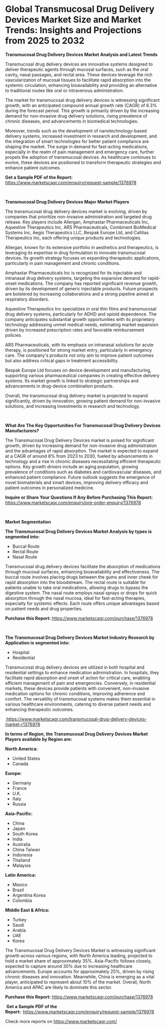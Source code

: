 <p><h1>Global Transmucosal Drug Delivery Devices Market Size and Market Trends: Insights and Projections from 2025 to 2032</h1></p><p><strong>Transmucosal Drug Delivery Devices Market Analysis and Latest Trends</strong></p>
<p><p>Transmucosal drug delivery devices are innovative systems designed to deliver therapeutic agents through mucosal surfaces, such as the oral cavity, nasal passages, and rectal area. These devices leverage the rich vascularization of mucosal tissues to facilitate rapid absorption into the systemic circulation, enhancing bioavailability and providing an alternative to traditional routes like oral or intravenous administration. </p><p>The market for transmucosal drug delivery devices is witnessing significant growth, with an anticipated compound annual growth rate (CAGR) of 6.3% during the forecast period. This growth is primarily driven by the increasing demand for non-invasive drug delivery solutions, rising prevalence of chronic diseases, and advancements in biomedical technologies. </p><p>Moreover, trends such as the development of nanotechnology-based delivery systems, increased investment in research and development, and the integration of smart technologies for better patient compliance are shaping the market. The surge in demand for fast-acting medications, especially in the realm of pain management and emergency care, further propels the adoption of transmucosal devices. As healthcare continues to evolve, these devices are positioned to transform therapeutic strategies and enhance patient outcomes.</p></p>
<p><strong>Get a Sample PDF of the Report:&nbsp;</strong> <a href="https://www.marketscagr.com/enquiry/request-sample/1376978?utm_campaign=1995&utm_medium=2&utm_source=Github&utm_content=ia&utm_term=13012025&utm_id=transmucosal-drug-delivery-devices">https://www.marketscagr.com/enquiry/request-sample/1376978</a></p>
<p>&nbsp;</p>
<p><strong>Transmucosal Drug Delivery Devices Major Market Players</strong></p>
<p><p>The transmucosal drug delivery devices market is evolving, driven by companies that prioritize non-invasive administration and targeted drug release. Key players include Allergan, Amphastar Pharmaceuticals Inc, Aquestive Therapeutics Inc, ARS Pharmaceuticals, Combinent BioMedical Systems Inc, Aegis Therapeutics LLC, Bespak Europe Ltd, and Callitas Therapeutics Inc, each offering unique products and technologies.</p><p>Allergan, known for its extensive portfolio in aesthetics and therapeutics, is leveraging its expertise in drug formulation to innovate transmucosal devices. Its growth strategy focuses on expanding therapeutic applications, particularly in pain management and chronic conditions.</p><p>Amphastar Pharmaceuticals Inc is recognized for its injectable and intranasal drug delivery systems, targeting the expansive demand for rapid-onset medications. The company has reported significant revenue growth, driven by its development of generic injectable products. Future prospects are bolstered by increasing collaborations and a strong pipeline aimed at respiratory disorders.</p><p>Aquestive Therapeutics Inc specializes in oral thin films and transmucosal drug delivery systems, particularly for ADHD and opioid dependence. The company anticipates substantial growth opportunities with its proprietary technology addressing unmet medical needs, estimating market expansion driven by increased prescription rates and favorable reimbursement policies.</p><p>ARS Pharmaceuticals, with its emphasis on intranasal solutions for acute therapy, is positioned for strong market entry, particularly in emergency care. The company's products not only aim to improve patient outcomes but also address critical gaps in treatment accessibility.</p><p>Bespak Europe Ltd focuses on device development and manufacturing, supporting various pharmaceutical companies in creating effective delivery systems. Its market growth is linked to strategic partnerships and advancements in drug-device combination products.</p><p>Overall, the transmucosal drug delivery market is projected to expand significantly, driven by innovation, growing patient demand for non-invasive solutions, and increasing investments in research and technology.</p></p>
<p>&nbsp;</p>
<p><strong>What Are The Key Opportunities For Transmucosal Drug Delivery Devices Manufacturers?</strong></p>
<p><p>The Transmucosal Drug Delivery Devices market is poised for significant growth, driven by increasing demand for non-invasive drug administration and the advantages of rapid absorption. The market is expected to expand at a CAGR of around 8% from 2023 to 2030, fueled by advancements in technology and a rise in chronic diseases necessitating efficient therapeutic options. Key growth drivers include an aging population, growing prevalence of conditions such as diabetes and cardiovascular diseases, and enhanced patient compliance. Future outlook suggests the emergence of novel biomaterials and smart devices, improving delivery efficacy and patient outcomes in personalized medicine.</p></p>
<p><strong>Inquire or Share Your Questions If Any Before Purchasing This Report:</strong> <a href="https://www.marketscagr.com/enquiry/pre-order-enquiry/1376978?utm_campaign=1995&utm_medium=2&utm_source=Github&utm_content=ia&utm_term=13012025&utm_id=transmucosal-drug-delivery-devices">https://www.marketscagr.com/enquiry/pre-order-enquiry/1376978</a></p>
<p>&nbsp;</p>
<p><strong>Market Segmentation</strong></p>
<p><strong>The Transmucosal Drug Delivery Devices Market Analysis by types is segmented into:</strong></p>
<p><ul><li>Buccal Route</li><li>Rectal Route</li><li>Nasal Route</li></ul></p>
<p><p>Transmucosal drug delivery devices facilitate the absorption of medications through mucosal surfaces, enhancing bioavailability and effectiveness. The buccal route involves placing drugs between the gums and inner cheek for rapid absorption into the bloodstream. The rectal route is suitable for patients unable to take oral medications, allowing drugs to bypass the digestive system. The nasal route employs nasal sprays or drops for quick absorption through the nasal mucosa, ideal for fast-acting therapies, especially for systemic effects. Each route offers unique advantages based on patient needs and drug properties.</p></p>
<p><strong>Purchase this Report:&nbsp;</strong><a href="https://www.marketscagr.com/purchase/1376978?utm_campaign=1995&utm_medium=2&utm_source=Github&utm_content=ia&utm_term=13012025&utm_id=transmucosal-drug-delivery-devices">https://www.marketscagr.com/purchase/1376978</a></p>
<p>&nbsp;</p>
<p><strong>The Transmucosal Drug Delivery Devices Market Industry Research by Application is segmented into:</strong></p>
<p><ul><li>Hospital</li><li>Residential</li></ul></p>
<p><p>Transmucosal drug delivery devices are utilized in both hospital and residential settings to enhance medication administration. In hospitals, they facilitate rapid absorption and onset of action for critical care, enabling efficient management of pain and emergencies. Conversely, in residential markets, these devices provide patients with convenient, non-invasive medication options for chronic conditions, improving adherence and comfort. The versatility of transmucosal systems makes them essential in various healthcare environments, catering to diverse patient needs and enhancing therapeutic outcomes.</p></p>
<p><a href="https://www.marketscagr.com/transmucosal-drug-delivery-devices-market-r1376978?utm_campaign=1995&utm_medium=2&utm_source=Github&utm_content=ia&utm_term=13012025&utm_id=transmucosal-drug-delivery-devices">&nbsp;https://www.marketscagr.com/transmucosal-drug-delivery-devices-market-r1376978</a></p>
<p><strong>In terms of Region, the Transmucosal Drug Delivery Devices Market Players available by Region are:</strong></p>
<p>
    <p> <strong> North America: </strong>
        <ul>
            <li>United States</li>
            <li>Canada</li>
        </ul>
        </p> 
    <p> <strong> Europe: </strong>
        <ul>
            <li>Germany</li>
            <li>France</li>
            <li>U.K.</li>
            <li>Italy</li>
            <li>Russia</li>
        </ul>
        </p> 
    <p> <strong> Asia-Pacific: </strong>
        <ul>
            <li>China</li>
            <li>Japan</li>
            <li>South Korea</li>
            <li>India</li>
            <li>Australia</li>
            <li>China Taiwan</li>
            <li>Indonesia</li>
            <li>Thailand</li>
            <li>Malaysia</li>
        </ul>
        </p> 
    <p> <strong> Latin America: </strong>
        <ul>
            <li>Mexico</li>
            <li>Brazil</li>
            <li>Argentina Korea</li>
            <li>Colombia</li>
        </ul>
        </p> 
    <p> <strong> Middle East & Africa: </strong>
        <ul>
            <li>Turkey</li>
            <li>Saudi</li>
            <li>Arabia</li>
            <li>UAE</li>
            <li>Korea</li>
        </ul>
    </p>
    </p>
<p><p>The Transmucosal Drug Delivery Devices Market is witnessing significant growth across various regions, with North America leading, projected to hold a market share of approximately 35%. Asia-Pacific follows closely, expected to capture around 30% due to increasing healthcare advancements. Europe accounts for approximately 25%, driven by rising chronic diseases and innovation. Meanwhile, China is emerging as a vital player, anticipated to represent about 10% of the market. Overall, North America and APAC are likely to dominate this sector.</p></p>
<p><strong>Purchase this Report: </strong><a href="https://www.marketscagr.com/purchase/1376978?utm_campaign=1995&utm_medium=2&utm_source=Github&utm_content=ia&utm_term=13012025&utm_id=transmucosal-drug-delivery-devices">https://www.marketscagr.com/purchase/1376978</a></p>
<p>&nbsp;<strong>Get a Sample PDF of the Report:&nbsp;&nbsp;</strong><a href="https://www.marketscagr.com/enquiry/request-sample/1376978?utm_campaign=1995&utm_medium=2&utm_source=Github&utm_content=ia&utm_term=13012025&utm_id=transmucosal-drug-delivery-devices">https://www.marketscagr.com/enquiry/request-sample/1376978</a></p>
<p><strong></strong></p>
<p>Check more reports on <a href="https://www.marketscagr.com/?utm_campaign=1995&utm_medium=2&utm_source=Github&utm_content=ia&utm_term=13012025&utm_id=transmucosal-drug-delivery-devices">https://www.marketscagr.com/</a></p>